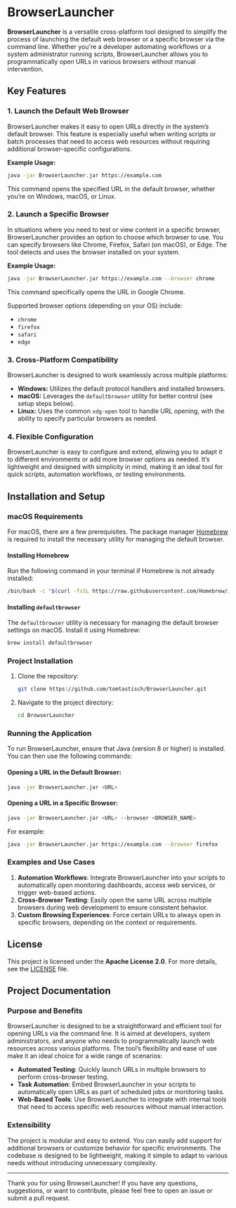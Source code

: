 
# BrowserLauncher

**BrowserLauncher** is a versatile cross-platform tool designed to simplify the process of launching the default web browser or a specific browser via the command line. Whether you're a developer automating workflows or a system administrator running scripts, BrowserLauncher allows you to programmatically open URLs in various browsers without manual intervention.

## Key Features

### 1. Launch the Default Web Browser
BrowserLauncher makes it easy to open URLs directly in the system’s default browser. This feature is especially useful when writing scripts or batch processes that need to access web resources without requiring additional browser-specific configurations.

**Example Usage:**

```bash
java -jar BrowserLauncher.jar https://example.com
```

This command opens the specified URL in the default browser, whether you’re on Windows, macOS, or Linux.

### 2. Launch a Specific Browser
In situations where you need to test or view content in a specific browser, BrowserLauncher provides an option to choose which browser to use. You can specify browsers like Chrome, Firefox, Safari (on macOS), or Edge. The tool detects and uses the browser installed on your system.

**Example Usage:**

```bash
java -jar BrowserLauncher.jar https://example.com --browser chrome
```

This command specifically opens the URL in Google Chrome.

Supported browser options (depending on your OS) include:
- `chrome`
- `firefox`
- `safari`
- `edge`

### 3. Cross-Platform Compatibility
BrowserLauncher is designed to work seamlessly across multiple platforms:
- **Windows:** Utilizes the default protocol handlers and installed browsers.
- **macOS:** Leverages the `defaultbrowser` utility for better control (see setup steps below).
- **Linux:** Uses the common `xdg-open` tool to handle URL opening, with the ability to specify particular browsers as needed.

### 4. Flexible Configuration
BrowserLauncher is easy to configure and extend, allowing you to adapt it to different environments or add more browser options as needed. It’s lightweight and designed with simplicity in mind, making it an ideal tool for quick scripts, automation workflows, or testing environments.

## Installation and Setup

### macOS Requirements

For macOS, there are a few prerequisites. The package manager [Homebrew](https://brew.sh/) is required to install the necessary utility for managing the default browser.

#### Installing Homebrew

Run the following command in your terminal if Homebrew is not already installed:

```bash
/bin/bash -c "$(curl -fsSL https://raw.githubusercontent.com/Homebrew/install/HEAD/install.sh)"
```

#### Installing `defaultbrowser`

The `defaultbrowser` utility is necessary for managing the default browser settings on macOS. Install it using Homebrew:

```bash
brew install defaultbrowser
```

### Project Installation

1. Clone the repository:

    ```bash
    git clone https://github.com/tomtastisch/BrowserLauncher.git
    ```

2. Navigate to the project directory:

    ```bash
    cd BrowserLauncher
    ```

### Running the Application

To run BrowserLauncher, ensure that Java (version 8 or higher) is installed. You can then use the following commands:

#### Opening a URL in the Default Browser:

```bash
java -jar BrowserLauncher.jar <URL>
```

#### Opening a URL in a Specific Browser:

```bash
java -jar BrowserLauncher.jar <URL> --browser <BROWSER_NAME>
```

For example:

```bash
java -jar BrowserLauncher.jar https://example.com --browser firefox
```

### Examples and Use Cases

1. **Automation Workflows**: Integrate BrowserLauncher into your scripts to automatically open monitoring dashboards, access web services, or trigger web-based actions.
2. **Cross-Browser Testing**: Easily open the same URL across multiple browsers during web development to ensure consistent behavior.
3. **Custom Browsing Experiences**: Force certain URLs to always open in specific browsers, depending on the context or requirements.

## License

This project is licensed under the **Apache License 2.0**. For more details, see the [LICENSE](LICENSE) file.

## Project Documentation

### Purpose and Benefits

BrowserLauncher is designed to be a straightforward and efficient tool for opening URLs via the command line. It is aimed at developers, system administrators, and anyone who needs to programmatically launch web resources across various platforms. The tool’s flexibility and ease of use make it an ideal choice for a wide range of scenarios:

- **Automated Testing**: Quickly launch URLs in multiple browsers to perform cross-browser testing.
- **Task Automation**: Embed BrowserLauncher in your scripts to automatically open URLs as part of scheduled jobs or monitoring tasks.
- **Web-Based Tools**: Use BrowserLauncher to integrate with internal tools that need to access specific web resources without manual interaction.

### Extensibility

The project is modular and easy to extend. You can easily add support for additional browsers or customize behavior for specific environments. The codebase is designed to be lightweight, making it simple to adapt to various needs without introducing unnecessary complexity.

---

Thank you for using BrowserLauncher! If you have any questions, suggestions, or want to contribute, please feel free to open an issue or submit a pull request.
